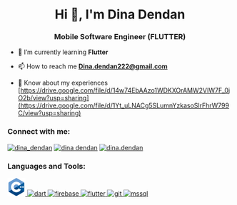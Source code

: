 <h1 align="center">Hi 👋, I'm Dina Dendan</h1>
<h3 align="center">Mobile Software Engineer (FLUTTER)</h3>

- 🌱 I’m currently learning **Flutter**

- 📫 How to reach me **Dina.dendan222@gmail.com**

- 📄 Know about my experiences [https://drive.google.com/file/d/14w74EbAAzo1WDKXOrAMW2VIW7F_0jO2b/view?usp=sharing](https://drive.google.com/file/d/1Yt_uLNACg5SLumnYzkasoSlrFhrW799C/view?usp=sharing)

<h3 align="left">Connect with me:</h3>
<p align="left">
<a href="https://twitter.com/dina_dendan" target="blank"><img align="center" src="https://raw.githubusercontent.com/rahuldkjain/github-profile-readme-generator/master/src/images/icons/Social/twitter.svg" alt="dina_dendan" height="30" width="40" /></a>
<a href="https://www.linkedin.com/in/dina-dendan-869843205/" target="blank"><img align="center" src="https://raw.githubusercontent.com/rahuldkjain/github-profile-readme-generator/master/src/images/icons/Social/linked-in-alt.svg" alt="dina dendan" height="30" width="40" /></a>
<a href="https://codeforces.com/profile/dina.dendan" target="blank"><img align="center" src="https://raw.githubusercontent.com/rahuldkjain/github-profile-readme-generator/master/src/images/icons/Social/codeforces.svg" alt="dina.dendan" height="30" width="40" /></a>
</p>

<h3 align="left">Languages and Tools:</h3>
<p align="left"> <a href="https://www.w3schools.com/cpp/" target="_blank" rel="noreferrer"> <img src="https://raw.githubusercontent.com/devicons/devicon/master/icons/cplusplus/cplusplus-original.svg" alt="cplusplus" width="40" height="40"/> </a> <a href="https://dart.dev" target="_blank" rel="noreferrer"> <img src="https://www.vectorlogo.zone/logos/dartlang/dartlang-icon.svg" alt="dart" width="40" height="40"/> </a> <a href="https://firebase.google.com/" target="_blank" rel="noreferrer"> <img src="https://www.vectorlogo.zone/logos/firebase/firebase-icon.svg" alt="firebase" width="40" height="40"/> </a> <a href="https://flutter.dev" target="_blank" rel="noreferrer"> <img src="https://www.vectorlogo.zone/logos/flutterio/flutterio-icon.svg" alt="flutter" width="40" height="40"/> </a> <a href="https://git-scm.com/" target="_blank" rel="noreferrer"> <img src="https://www.vectorlogo.zone/logos/git-scm/git-scm-icon.svg" alt="git" width="40" height="40"/> </a> <a href="https://www.microsoft.com/en-us/sql-server" target="_blank" rel="noreferrer"> <img src="https://www.svgrepo.com/show/303229/microsoft-sql-server-logo.svg" alt="mssql" width="40" height="40"/> </a> </p>
